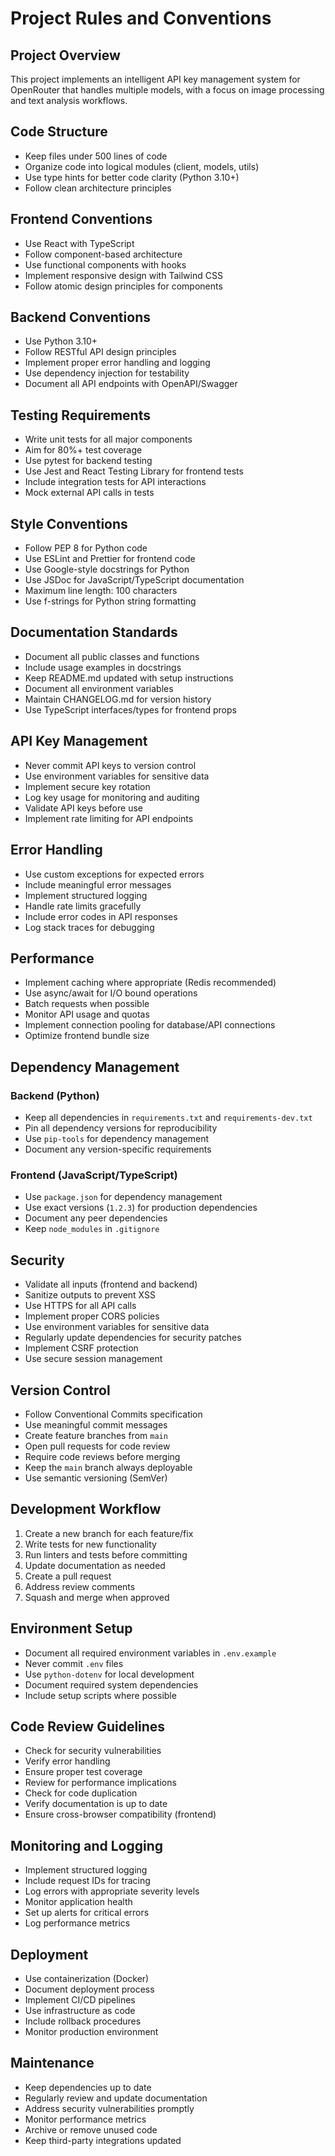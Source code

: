 # Project Rules and Conventions

## Project Overview
This project implements an intelligent API key management system for OpenRouter that handles multiple models, with a focus on image processing and text analysis workflows.

## Code Structure
- Keep files under 500 lines of code
- Organize code into logical modules (client, models, utils)
- Use type hints for better code clarity (Python 3.10+)
- Follow clean architecture principles

## Frontend Conventions
- Use React with TypeScript
- Follow component-based architecture
- Use functional components with hooks
- Implement responsive design with Tailwind CSS
- Follow atomic design principles for components

## Backend Conventions
- Use Python 3.10+
- Follow RESTful API design principles
- Implement proper error handling and logging
- Use dependency injection for testability
- Document all API endpoints with OpenAPI/Swagger

## Testing Requirements
- Write unit tests for all major components
- Aim for 80%+ test coverage
- Use pytest for backend testing
- Use Jest and React Testing Library for frontend tests
- Include integration tests for API interactions
- Mock external API calls in tests

## Style Conventions
- Follow PEP 8 for Python code
- Use ESLint and Prettier for frontend code
- Use Google-style docstrings for Python
- Use JSDoc for JavaScript/TypeScript documentation
- Maximum line length: 100 characters
- Use f-strings for Python string formatting

## Documentation Standards
- Document all public classes and functions
- Include usage examples in docstrings
- Keep README.md updated with setup instructions
- Document all environment variables
- Maintain CHANGELOG.md for version history
- Use TypeScript interfaces/types for frontend props

## API Key Management
- Never commit API keys to version control
- Use environment variables for sensitive data
- Implement secure key rotation
- Log key usage for monitoring and auditing
- Validate API keys before use
- Implement rate limiting for API endpoints

## Error Handling
- Use custom exceptions for expected errors
- Include meaningful error messages
- Implement structured logging
- Handle rate limits gracefully
- Include error codes in API responses
- Log stack traces for debugging

## Performance
- Implement caching where appropriate (Redis recommended)
- Use async/await for I/O bound operations
- Batch requests when possible
- Monitor API usage and quotas
- Implement connection pooling for database/API connections
- Optimize frontend bundle size

## Dependency Management
### Backend (Python)
- Keep all dependencies in `requirements.txt` and `requirements-dev.txt`
- Pin all dependency versions for reproducibility
- Use `pip-tools` for dependency management
- Document any version-specific requirements

### Frontend (JavaScript/TypeScript)
- Use `package.json` for dependency management
- Use exact versions (`1.2.3`) for production dependencies
- Document any peer dependencies
- Keep `node_modules` in `.gitignore`

## Security
- Validate all inputs (frontend and backend)
- Sanitize outputs to prevent XSS
- Use HTTPS for all API calls
- Implement proper CORS policies
- Use environment variables for sensitive data
- Regularly update dependencies for security patches
- Implement CSRF protection
- Use secure session management

## Version Control
- Follow Conventional Commits specification
- Use meaningful commit messages
- Create feature branches from `main`
- Open pull requests for code review
- Require code reviews before merging
- Keep the `main` branch always deployable
- Use semantic versioning (SemVer)

## Development Workflow
1. Create a new branch for each feature/fix
2. Write tests for new functionality
3. Run linters and tests before committing
4. Update documentation as needed
5. Create a pull request
6. Address review comments
7. Squash and merge when approved

## Environment Setup
- Document all required environment variables in `.env.example`
- Never commit `.env` files
- Use `python-dotenv` for local development
- Document required system dependencies
- Include setup scripts where possible

## Code Review Guidelines
- Check for security vulnerabilities
- Verify error handling
- Ensure proper test coverage
- Review for performance implications
- Check for code duplication
- Verify documentation is up to date
- Ensure cross-browser compatibility (frontend)

## Monitoring and Logging
- Implement structured logging
- Include request IDs for tracing
- Log errors with appropriate severity levels
- Monitor application health
- Set up alerts for critical errors
- Log performance metrics

## Deployment
- Use containerization (Docker)
- Document deployment process
- Implement CI/CD pipelines
- Use infrastructure as code
- Include rollback procedures
- Monitor production environment

## Maintenance
- Keep dependencies up to date
- Regularly review and update documentation
- Address security vulnerabilities promptly
- Monitor performance metrics
- Archive or remove unused code
- Keep third-party integrations updated
